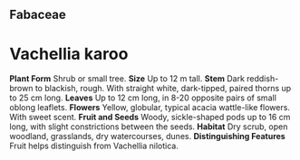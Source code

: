 ## Fabaceae
# Vachellia karoo

**Plant Form** Shrub or small tree. **Size** Up to 12 m tall. **Stem** Dark reddish-brown to blackish, rough. With straight white, dark-tipped, paired thorns up to 25 cm long. **Leaves** Up to 12 cm long, in 8-20 opposite pairs of small oblong leaflets. **Flowers** Yellow, globular, typical acacia wattle-like flowers. With sweet scent. **Fruit and Seeds** Woody, sickle-shaped pods up to 16 cm long, with slight constrictions between the seeds. **Habitat** Dry scrub, open woodland, grasslands, dry watercourses, dunes. **Distinguishing Features** Fruit helps distinguish from Vachellia nilotica.


